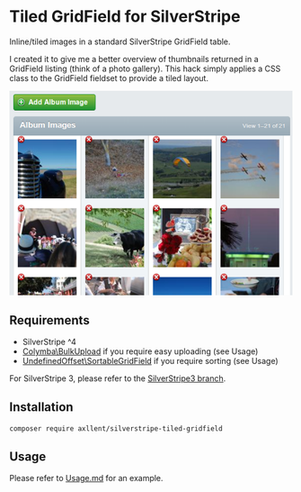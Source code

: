 # Tiled GridField for SilverStripe

Inline/tiled images in a standard SilverStripe GridField table.

I created it to give me a better overview of thumbnails returned in a GridField listing
(think of a photo gallery). This hack simply applies a CSS class to the GridField fieldset
to provide a tiled layout.

![Screenshot](docs/en/screenshots/sample.png)


## Requirements

- SilverStripe ^4
- [Colymba\BulkUpload](https://github.com/colymba/GridFieldBulkEditingTools) if you require easy uploading (see Usage)
- [UndefinedOffset\SortableGridField](https://github.com/UndefinedOffset/SortableGridField) if you require sorting (see Usage)

For SilverStripe 3, please refer to the [SilverStripe3 branch](https://github.com/axllent/silverstripe-tiled-gridfield/tree/silverstripe3).


## Installation
```
composer require axllent/silverstripe-tiled-gridfield
```

## Usage
Please refer to [Usage.md](docs/en/Usage.md) for an example.
